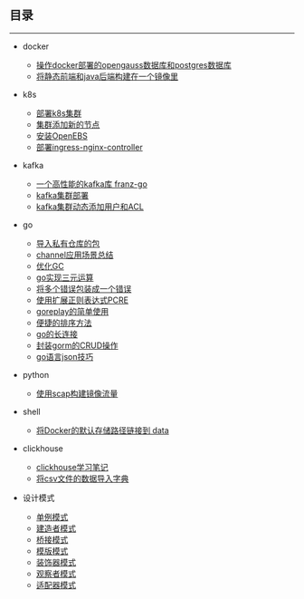 ## 目录

---

- docker
  - [操作docker部署的opengauss数据库和postgres数据库](./docker/操作docker部署的opengauss数据库和postgres数据库.md)
  - [将静态前端和java后端构建在一个镜像里](./docker/将静态前端和java后端构建在一个镜像里.md)

- k8s
  - [部署k8s集群](./k8s/部署k8s集群.md)
  - [集群添加新的节点](./k8s/集群添加新的节点.md)
  - [安装OpenEBS](./k8s/安装OpenEBS.md)
  - [部署ingress-nginx-controller](./k8s/部署ingress-nginx-controller.md)

- kafka
  - [一个高性能的kafka库 franz-go](./kafka/一个高性能的kafka库%20franz-go.md)
  - [kafka集群部署](./kafka/kafka集群部署.md)
  - [kafka集群动态添加用户和ACL](./kafka/kafka集群动态添加用户和ACL.md)

- go
  - [导入私有仓库的包](./go/导入私有仓库的包.md)
  - [channel应用场景总结](./go/channel应用场景总结.md)
  - [优化GC](./go/优化GC.md)
  - [go实现三元运算](./go/go实现三元运算.md)
  - [将多个错误包装成一个错误](./go/将多个错误包装成一个错误.md)
  - [使用扩展正则表达式PCRE](./go/使用扩展正则表达式PCRE.md)
  - [goreplay的简单使用](./go/goreplay的简单使用.md)
  - [便捷的排序方法](./go/便捷的排序方法.md)
  - [go的长连接](./go/go的长连接.md)
  - [封装gorm的CRUD操作](./go/封装gorm的CRUD操作.md)
  - [go语言json技巧](./go/go语言json技巧.md)

- python
  - [使用scap构建镜像流量](./python/使用scap构建镜像流量.md)

- shell
  - [将Docker的默认存储路径链接到 data](./shell/将Docker的默认存储路径链接到%20data.md)

- clickhouse
  - [clickhouse学习笔记](./clickhouse/clickhouse学习笔记.md)
  - [将csv文件的数据导入字典](./clickhouse/将csv文件的数据导入字典.md)

- 设计模式
  - [单例模式](./设计模式/单例模式.md)
  - [建造者模式](./设计模式/建造者模式.md)
  - [桥接模式](./设计模式/桥接模式.md)
  - [模版模式](./设计模式/模版模式.md)
  - [装饰器模式](./设计模式/装饰器模式.md)
  - [观察者模式](./设计模式/观察者模式.md)
  - [适配器模式](./设计模式/适配器模式.md)
